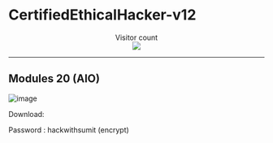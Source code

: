 # CertifiedEthicalHacker-v12

<p align="center"> 
  Visitor count<br>
  <img src="https://profile-counter.glitch.me/HackWithSumit/count.svg" />
</p>

------------------------------------------------------------------------


<H2><B>Modules 20 (AIO)</h2></b>

![image](https://github.com/HackWithSumit/CertifiedEthicalHacker-v12/assets/120317751/9aba7ac9-a001-423b-9298-f647c7b21643)

Download: 

Password : hackwithsumit (encrypt)
